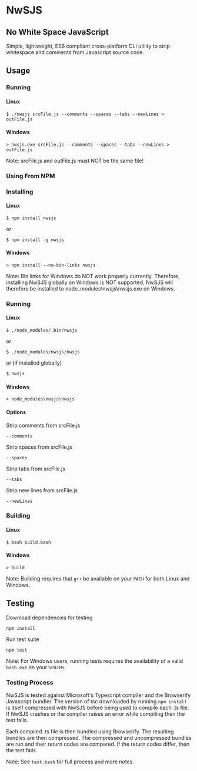 # NwSJS
## No White Space JavaScript

Simple, lightweight, ES6 compliant cross-platform CLI utility to strip whitespace and comments from Javascript source code.

## Usage
### Running
#### Linux
``` 
$ ./nwsjs srcFile.js --comments --spaces --tabs --newLines > outFile.js
```
#### Windows
``` 
> nwsjs.exe srcFile.js --comments --spaces --tabs --newLines > outFile.js
```
Note: srcFile.js and outFile.js must NOT be the same file!  
### Using From NPM  
### Installing  
#### Linux  
```
$ npm install nwsjs
```
or
```
$ npm install -g nwsjs
```
#### Windows
```
> npm install --no-bin-links nwsjs
```
Note: Bin links for Windows do NOT work properly currently. Therefore, installing NwSJS globally on Windows is NOT supported. NwSJS will therefore be installed to  node_modules\nwsjs\nwsjs.exe on Windows.

### Running
#### Linux
```
$ ./node_modules/.bin/nwsjs
```
or
```
$ ./node_modules/nwsjs/nwsjs
```
or (if installed globally)
```
$ nwsjs
```
#### Windows
```
> node_modules\nwsjs\nwsjs
```

#### Options
Strip comments from srcFile.js
```
--comments
```

Strip spaces from srcFile.js
```
--spaces
```

Strip tabs from srcFile.js
```
--tabs
```
Strip new lines from srcFile.js
```
--newLines
```

### Building
#### Linux
```
$ bash build.bash
```
#### Windows
```
> build
```
Note: Building requires that ```g++``` be available on your ```PATH``` for both Linux and Windows.

## Testing
Download dependencies for testing
```
npm install
```

Run test suite
```
npm test
```
Note: For Windows users, running tests requires the availability of a valid ```bash.exe``` on your ```%PATH%```.

### Testing Process
NwSJS is tested against Microsoft's Typescript compiler and the Browserify Javascript bundler. The version of tsc downloaded by running ```npm install``` is itself compressed with NwSJS before being used to compile each .ts file. If NwSJS crashes or the compiler raises an error while compiling then the test fails.  

Each compiled .ts file is then bundled using Browserify. The resulting bundles are then compressed. The compressed and uncompressed bundles are run and their return codes are compared. If the return codes differ, then the test fails.

Note: See ```test.bash``` for full process and more notes.